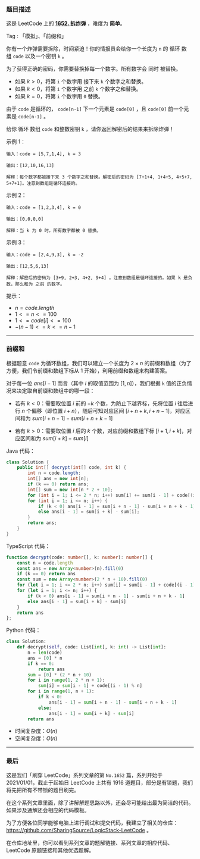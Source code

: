 ### 题目描述

这是 LeetCode 上的 **[1652. 拆炸弹](https://leetcode.cn/problems/defuse-the-bomb/solution/by-ac_oier-osbg/)** ，难度为 **简单**。

Tag : 「模拟」、「前缀和」



你有一个炸弹需要拆除，时间紧迫！你的情报员会给你一个长度为 `n` 的 循环 数组 `code` 以及一个密钥 `k` 。

为了获得正确的密码，你需要替换掉每一个数字。所有数字会 同时 被替换。

* 如果 $k > 0$，将第 `i` 个数字用 接下来 `k` 个数字之和替换。
* 如果 $k < 0$，将第 `i` 个数字用 之前 `k` 个数字之和替换。
* 如果 $k = 0$，将第 `i` 个数字用 `0` 替换。

由于 `code` 是循环的， `code[n-1]` 下一个元素是 `code[0]` ，且 `code[0]` 前一个元素是 `code[n-1]` 。

给你 循环 数组 `code` 和整数密钥 `k` ，请你返回解密后的结果来拆除炸弹！

示例 1：
```
输入：code = [5,7,1,4], k = 3

输出：[12,10,16,13]

解释：每个数字都被接下来 3 个数字之和替换。解密后的密码为 [7+1+4, 1+4+5, 4+5+7, 5+7+1]。注意到数组是循环连接的。
```
示例 2：
```
输入：code = [1,2,3,4], k = 0

输出：[0,0,0,0]

解释：当 k 为 0 时，所有数字都被 0 替换。
```
示例 3：
```
输入：code = [2,4,9,3], k = -2

输出：[12,5,6,13]

解释：解密后的密码为 [3+9, 2+3, 4+2, 9+4] 。注意到数组是循环连接的。如果 k 是负数，那么和为 之前 的数字。
```

提示：
* $n = code.length$
* $1 <= n <= 100$
* $1 <= code[i] <= 100$
* $-(n - 1) <= k <= n - 1$

---

### 前缀和

根据题意 `code` 为循环数组，我们可以建立一个长度为 $2 \times n$ 的前缀和数组（为了方便，我们令前缀和数组下标从 $1$ 开始），利用前缀和数组来构建答案。

对于每一位 $ans[i - 1]$ 而言（其中 $i$ 的取值范围为 $[1, n]$），我们根据 `k` 值的正负情况来决定取自前缀和数组中的哪一段：

* 若有 $k < 0$：需要取位置 $i$ 前的 $-k$ 个数，为防止下越界标，先将位置 $i$ 往后进行 $n$ 个偏移（即位置 $i + n$），随后可知对应区间 $[i + n + k, i + n - 1]$，对应区间和为 $sum[i + n - 1] - sum[i + n + k - 1]$

* 若有 $k > 0$：需要取位置 $i$ 后的 $k$ 个数，对应前缀和数组下标 $[i + 1, i + k]$，对应区间和为 $sum[i + k] - sum[i]$

Java 代码：
```Java
class Solution {
    public int[] decrypt(int[] code, int k) {
        int n = code.length;
        int[] ans = new int[n];
        if (k == 0) return ans;
        int[] sum = new int[n * 2 + 10];
        for (int i = 1; i <= 2 * n; i++) sum[i] += sum[i - 1] + code[(i - 1) % n];
        for (int i = 1; i <= n; i++) {
            if (k < 0) ans[i - 1] = sum[i + n - 1] - sum[i + n + k - 1];
            else ans[i - 1] = sum[i + k] - sum[i];
        }
        return ans;
    }
}
```
TypeScript 代码：
```TypeScript
function decrypt(code: number[], k: number): number[] {
    const n = code.length
    const ans = new Array<number>(n).fill(0)
    if (k == 0) return ans
    const sum = new Array<number>(2 * n + 10).fill(0)
    for (let i = 1; i <= 2 * n; i++) sum[i] = sum[i - 1] + code[(i - 1) % n]
    for (let i = 1; i <= n; i++) {
        if (k < 0) ans[i - 1] = sum[i + n - 1] - sum[i + n + k - 1]
        else ans[i - 1] = sum[i + k] - sum[i]
    }
    return ans
};
```
Python 代码：
```Python
class Solution:
    def decrypt(self, code: List[int], k: int) -> List[int]:
        n = len(code)
        ans = [0] * n
        if k == 0:
            return ans
        sum = [0] * (2 * n + 10)
        for i in range(1, 2 * n + 1):
            sum[i] = sum[i - 1] + code[(i - 1) % n]
        for i in range(1, n + 1):
            if k < 0:
                ans[i - 1] = sum[i + n - 1] - sum[i + n + k - 1]
            else:
                ans[i - 1] = sum[i + k] - sum[i]
        return ans
```
* 时间复杂度：$O(n)$
* 空间复杂度：$O(n)$

---

### 最后

这是我们「刷穿 LeetCode」系列文章的第 `No.1652` 篇，系列开始于 2021/01/01，截止于起始日 LeetCode 上共有 1916 道题目，部分是有锁题，我们将先把所有不带锁的题目刷完。

在这个系列文章里面，除了讲解解题思路以外，还会尽可能给出最为简洁的代码。如果涉及通解还会相应的代码模板。

为了方便各位同学能够电脑上进行调试和提交代码，我建立了相关的仓库：https://github.com/SharingSource/LogicStack-LeetCode 。

在仓库地址里，你可以看到系列文章的题解链接、系列文章的相应代码、LeetCode 原题链接和其他优选题解。

